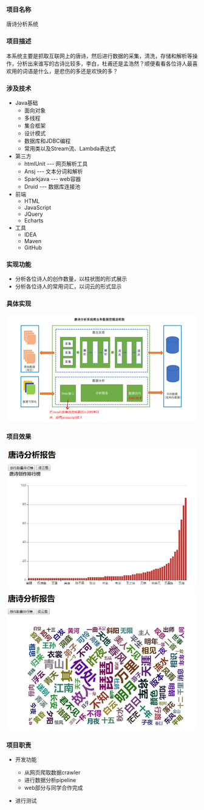 ### 项目名称
唐诗分析系统

### 项目描述
本系统主要是抓取互联网上的唐诗，然后进行数据的采集，清洗，存储和解析等操作，分析出来谁写的古诗比较多，李白，杜甫还是孟浩然？顺便看看各位诗人最喜欢用的词语是什么，是悲伤的多还是欢快的多？

### 涉及技术
- Java基础
  - 面向对象
  - 多线程
  - 集合框架
  - 设计模式
  - 数据库和JDBC编程
  - 常用类以及Stream流、Lambda表达式
- 第三方
  - htmlUnit --- 网页解析工具
  - Ansj --- 文本分词和解析
  - Sparkjava --- web容器
  - Druid --- 数据库连接池
 - 前端
   - HTML
   - JavaScript
   - JQuery
   - Echarts
- 工具
  - IDEA
  - Maven
  - GitHub  

### 实现功能
+ 分析各位诗人的创作数量，以柱状图的形式展示
+ 分析各位诗人的常用词汇，以词云的形式显示


### 具体实现
![](images/clipboard.png)

### 项目效果
![](images/authorCount.JPG)
![](images/wordCloud.JPG)

### 项目职责
- 开发功能

  - 从网页爬取数据crawler
  - 进行数据分析pipeline
  - web部分与同学合作完成

- 进行测试
